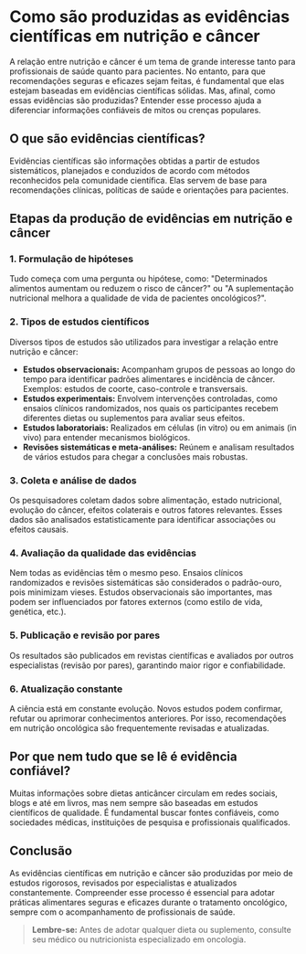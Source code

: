 
# Como são produzidas as evidências científicas em nutrição e câncer

A relação entre nutrição e câncer é um tema de grande interesse tanto para profissionais de saúde quanto para pacientes. No entanto, para que recomendações seguras e eficazes sejam feitas, é fundamental que elas estejam baseadas em evidências científicas sólidas. Mas, afinal, como essas evidências são produzidas? Entender esse processo ajuda a diferenciar informações confiáveis de mitos ou crenças populares.

## O que são evidências científicas?

Evidências científicas são informações obtidas a partir de estudos sistemáticos, planejados e conduzidos de acordo com métodos reconhecidos pela comunidade científica. Elas servem de base para recomendações clínicas, políticas de saúde e orientações para pacientes.

## Etapas da produção de evidências em nutrição e câncer

### 1. **Formulação de hipóteses**

Tudo começa com uma pergunta ou hipótese, como: "Determinados alimentos aumentam ou reduzem o risco de câncer?" ou "A suplementação nutricional melhora a qualidade de vida de pacientes oncológicos?".

### 2. **Tipos de estudos científicos**

Diversos tipos de estudos são utilizados para investigar a relação entre nutrição e câncer:

- **Estudos observacionais:** Acompanham grupos de pessoas ao longo do tempo para identificar padrões alimentares e incidência de câncer. Exemplos: estudos de coorte, caso-controle e transversais.
- **Estudos experimentais:** Envolvem intervenções controladas, como ensaios clínicos randomizados, nos quais os participantes recebem diferentes dietas ou suplementos para avaliar seus efeitos.
- **Estudos laboratoriais:** Realizados em células (in vitro) ou em animais (in vivo) para entender mecanismos biológicos.
- **Revisões sistemáticas e meta-análises:** Reúnem e analisam resultados de vários estudos para chegar a conclusões mais robustas.

### 3. **Coleta e análise de dados**

Os pesquisadores coletam dados sobre alimentação, estado nutricional, evolução do câncer, efeitos colaterais e outros fatores relevantes. Esses dados são analisados estatisticamente para identificar associações ou efeitos causais.

### 4. **Avaliação da qualidade das evidências**

Nem todas as evidências têm o mesmo peso. Ensaios clínicos randomizados e revisões sistemáticas são considerados o padrão-ouro, pois minimizam vieses. Estudos observacionais são importantes, mas podem ser influenciados por fatores externos (como estilo de vida, genética, etc.).

### 5. **Publicação e revisão por pares**

Os resultados são publicados em revistas científicas e avaliados por outros especialistas (revisão por pares), garantindo maior rigor e confiabilidade.

### 6. **Atualização constante**

A ciência está em constante evolução. Novos estudos podem confirmar, refutar ou aprimorar conhecimentos anteriores. Por isso, recomendações em nutrição oncológica são frequentemente revisadas e atualizadas.

## Por que nem tudo que se lê é evidência confiável?

Muitas informações sobre dietas anticâncer circulam em redes sociais, blogs e até em livros, mas nem sempre são baseadas em estudos científicos de qualidade. É fundamental buscar fontes confiáveis, como sociedades médicas, instituições de pesquisa e profissionais qualificados.

## Conclusão

As evidências científicas em nutrição e câncer são produzidas por meio de estudos rigorosos, revisados por especialistas e atualizados constantemente. Compreender esse processo é essencial para adotar práticas alimentares seguras e eficazes durante o tratamento oncológico, sempre com o acompanhamento de profissionais de saúde.

> **Lembre-se:** Antes de adotar qualquer dieta ou suplemento, consulte seu médico ou nutricionista especializado em oncologia.
```
